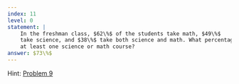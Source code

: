 ```yaml
---
index: 11
level: 0
statement: | 
    In the freshman class, $62\%$ of the students take math, $49\%$
    take science, and $38\%$ take both science and math. What percentage takes
    at least one science or math course?
answer: $73\%$
---
```

Hint: [Problem 9](9.html)